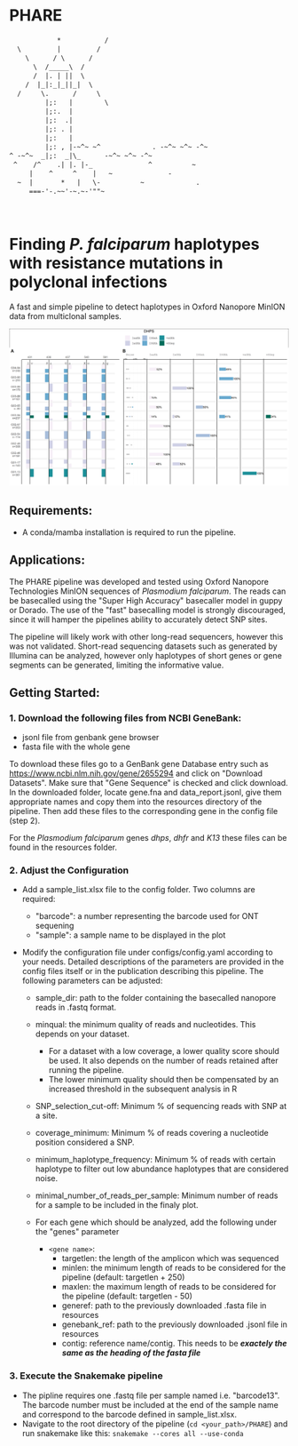 # PHARE

```
            *           /
  \         |         /
    \      / \      /
      \  /_____\  /
      /  |. | ||  \
    /  |_|:_|_||_|  \
  /     \.      /     \
         |;:   |        \
         |;:.  |          
         |;:  .|
         |;: . | 
         |;:   |            
         |;: , |-~^~ ~^             . -~^~ ~^~ -^~                        
^ -~^~  _|;:  _|\_      -~^~ ~^~ -^~    
 ^    /^    .| |. |-_              ^          ~
     |    ^     ^    |   ~              -
  ~  |       *   |   \-          ~             .
     ===-'-.~~'-~.~-'""~ 



```

# Finding _**P**. falciparum_ **ha**plotypes with **re**sistance mutations in polyclonal infections

A fast and simple pipeline to detect haplotypes in Oxford Nanopore MinION data from multiclonal samples.

![an example of the PHARE pipeline output](resources/pipeline_example.png)

## Requirements:
- A conda/mamba installation is required to run the pipeline.

## Applications:
The PHARE pipeline was developed and tested using Oxford Nanopore Technologies MinION sequences of _Plasmodium falciparum_. The reads can be basecalled using the "Super High Accuracy" basecaller model in guppy or Dorado. The use of the "fast" basecalling model is strongly discouraged, since it will hamper the pipelines ability to accurately detect SNP sites.

The pipeline will likely work with other long-read sequencers, however this was not validated. Short-read sequencing datasets such as generated by Illumina can be analyzed, however only haplotypes of short genes or gene segments can be generated, limiting the informative value.


## Getting Started:

### 1. Download the following files from NCBI GeneBank:
- jsonl file from genbank gene browser
- fasta file with the whole gene

To download these files go to a GenBank gene Database entry such as https://www.ncbi.nlm.nih.gov/gene/2655294 and click on "Download Datasets". Make sure that "Gene Sequence" is checked and click download. In the downloaded folder, locate gene.fna and data_report.jsonl, give them appropriate names and copy them into the resources directory of the pipeline. Then add these files to the corresponding gene in the config file (step 2).

For the _Plasmodium falciparum_ genes _dhps_, _dhfr_ and _K13_ these files can be found in the resources folder.

### 2. Adjust the Configuration

- Add a sample_list.xlsx file to the config folder. Two columns are required: 
    * "barcode": a number representing the barcode used for ONT sequening
    * "sample": a sample name to be displayed in the plot

- Modify the configuration file under configs/config.yaml according to your needs. Detailed descriptions of the parameters are provided in the config files itself or in the publication describing this pipeline. The following parameters can be adjusted:
    + sample_dir: path to the folder containing the basecalled nanopore reads in .fastq format.
    + minqual: the minimum quality of reads and nucleotides. This depends on your dataset.
        * For a dataset with a low coverage, a lower quality score should be used. It also depends on the number of reads retained after running the pipeline. 
        * The lower minimum quality should then be compensated by an increased threshold in the subsequent analysis in R
    + SNP_selection_cut-off: Minimum % of sequencing reads with SNP at a site.
    + coverage_minimum: Minimum % of reads covering a nucleotide position considered a SNP.
    + minimum_haplotype_frequency: Minimum % of reads with certain haplotype to filter out low abundance haplotypes that are considered noise.
    + minimal_number_of_reads_per_sample: Minimum number of reads for a sample to be included in the finaly plot.
    
    + For each gene which should be analyzed, add the following under the "genes" parameter
        * `<gene name>`:
            - targetlen: the length of the amplicon which was sequenced
            - minlen: the minimum length of reads to be considered for the pipeline (default: targetlen + 250)
            - maxlen: the maximum length of reads to be considered for the pipeline (default: targetlen - 50)
            - generef: path to the previously downloaded .fasta file in resources
            - genebank_ref: path to the previously downloaded .jsonl file in resources
            - contig: reference name/contig. This needs to be ***exactely the same as the heading of the fasta file***
        


### 3. Execute the Snakemake pipeline
- The pipline requires one .fastq file per sample named i.e. "barcode13". The barcode number must be included at the end of the sample name and correspond to the barcode defined in sample_list.xlsx.
- Navigate to the root directory of the pipeline (`cd <your_path>/PHARE`) and run snakemake like this: `snakemake --cores all --use-conda`






<!-- 
See the comments in the R file for details about all paramterers
Most importantly though, a threshold has to be set to differentiate between noise and real haplotypes. It is the minimum fraction of reads as part of all reads in a sample that have to be of a certain haplotype, for this haplotype to be considered not noise. (noise = sequencing errors)

The R script consists of the following functions:

- a function to do the initial setup. all variables are stored in a list for easy access (and to simulate a kind of class like structure)
- a function to read all files in a path
    * the barcode number is inferred from the file name! it assumes one to three numbers in the file name: first, the barcode/source, then the subset and lastly the replicate number for in silico replicates
- a function to join the sample names to the data frame and calculate the total number of reads
- a function to create snp/roi dataframe and a reference sequence
    + gb_report: a reportfile downloaded from genbank in .json format, which corresponds to the reference sequence. it is used to calculate exon and intron positions.
    + hapl: the dataframe with all the snps => used to create the output df
- filter duplicate snps
    + if we have a duplicate snp (same aa position but different nucleotide)
- translate nucleotide snps to amino acids
- calculate the frequency of the aa variants
- apply a treshold and then recalculate haplotypes and their relative frequencies for all the haplotypes which still exist (are not considered noise)
- make the dataframe necessary for the plot
- create a plot
- store a plot -->
